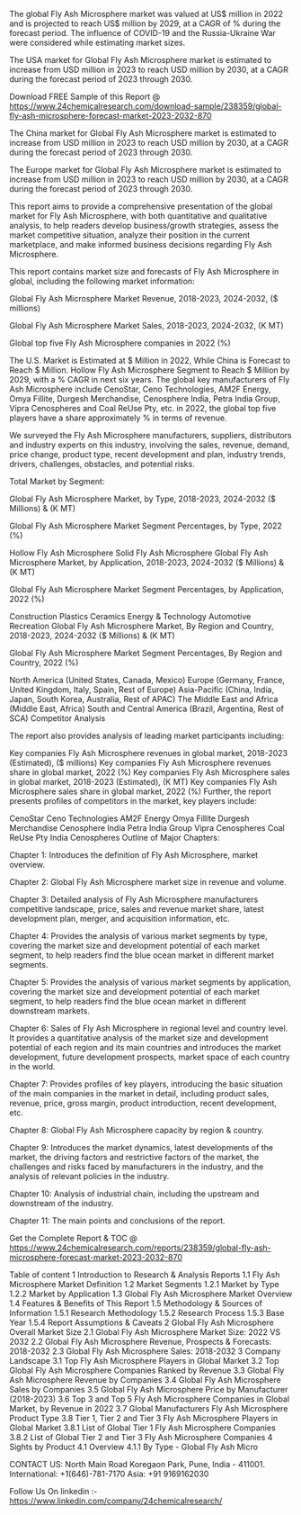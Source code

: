 The global Fly Ash Microsphere market was valued at US$ million in 2022 and is projected to reach US$ million by 2029, at a CAGR of % during the forecast period. The influence of COVID-19 and the Russia-Ukraine War were considered while estimating market sizes.

The USA market for Global Fly Ash Microsphere market is estimated to increase from USD million in 2023 to reach USD million by 2030, at a CAGR during the forecast period of 2023 through 2030.

Download FREE Sample of this Report @ https://www.24chemicalresearch.com/download-sample/238359/global-fly-ash-microsphere-forecast-market-2023-2032-870

The China market for Global Fly Ash Microsphere market is estimated to increase from USD million in 2023 to reach USD million by 2030, at a CAGR during the forecast period of 2023 through 2030.

The Europe market for Global Fly Ash Microsphere market is estimated to increase from USD million in 2023 to reach USD million by 2030, at a CAGR during the forecast period of 2023 through 2030.

This report aims to provide a comprehensive presentation of the global market for Fly Ash Microsphere, with both quantitative and qualitative analysis, to help readers develop business/growth strategies, assess the market competitive situation, analyze their position in the current marketplace, and make informed business decisions regarding Fly Ash Microsphere.

This report contains market size and forecasts of Fly Ash Microsphere in global, including the following market information:

Global Fly Ash Microsphere Market Revenue, 2018-2023, 2024-2032, ($ millions)

Global Fly Ash Microsphere Market Sales, 2018-2023, 2024-2032, (K MT)

Global top five Fly Ash Microsphere companies in 2022 (%)

The U.S. Market is Estimated at $ Million in 2022, While China is Forecast to Reach $ Million.
Hollow Fly Ash Microsphere Segment to Reach $ Million by 2029, with a % CAGR in next six years.
The global key manufacturers of Fly Ash Microsphere include CenoStar, Ceno Technologies, AM2F Energy, Omya Fillite, Durgesh Merchandise, Cenosphere India, Petra India Group, Vipra Cenospheres and Coal ReUse Pty, etc. in 2022, the global top five players have a share approximately % in terms of revenue.

We surveyed the Fly Ash Microsphere manufacturers, suppliers, distributors and industry experts on this industry, involving the sales, revenue, demand, price change, product type, recent development and plan, industry trends, drivers, challenges, obstacles, and potential risks.

Total Market by Segment:

Global Fly Ash Microsphere Market, by Type, 2018-2023, 2024-2032 ($ Millions) & (K MT)

Global Fly Ash Microsphere Market Segment Percentages, by Type, 2022 (%)

Hollow Fly Ash Microsphere
Solid Fly Ash Microsphere
Global Fly Ash Microsphere Market, by Application, 2018-2023, 2024-2032 ($ Millions) & (K MT)

Global Fly Ash Microsphere Market Segment Percentages, by Application, 2022 (%)

Construction
Plastics
Ceramics
Energy & Technology
Automotive
Recreation
Global Fly Ash Microsphere Market, By Region and Country, 2018-2023, 2024-2032 ($ Millions) & (K MT)

Global Fly Ash Microsphere Market Segment Percentages, By Region and Country, 2022 (%)

North America (United States, Canada, Mexico)
Europe (Germany, France, United Kingdom, Italy, Spain, Rest of Europe)
Asia-Pacific (China, India, Japan, South Korea, Australia, Rest of APAC)
The Middle East and Africa (Middle East, Africa)
South and Central America (Brazil, Argentina, Rest of SCA)
Competitor Analysis

The report also provides analysis of leading market participants including:

Key companies Fly Ash Microsphere revenues in global market, 2018-2023 (Estimated), ($ millions)
Key companies Fly Ash Microsphere revenues share in global market, 2022 (%)
Key companies Fly Ash Microsphere sales in global market, 2018-2023 (Estimated), (K MT)
Key companies Fly Ash Microsphere sales share in global market, 2022 (%)
Further, the report presents profiles of competitors in the market, key players include:

CenoStar
Ceno Technologies
AM2F Energy
Omya Fillite
Durgesh Merchandise
Cenosphere India
Petra India Group
Vipra Cenospheres
Coal ReUse Pty
India Cenospheres
Outline of Major Chapters:

Chapter 1: Introduces the definition of Fly Ash Microsphere, market overview.

Chapter 2: Global Fly Ash Microsphere market size in revenue and volume.

Chapter 3: Detailed analysis of Fly Ash Microsphere manufacturers competitive landscape, price, sales and revenue market share, latest development plan, merger, and acquisition information, etc.

Chapter 4: Provides the analysis of various market segments by type, covering the market size and development potential of each market segment, to help readers find the blue ocean market in different market segments.

Chapter 5: Provides the analysis of various market segments by application, covering the market size and development potential of each market segment, to help readers find the blue ocean market in different downstream markets.

Chapter 6: Sales of Fly Ash Microsphere in regional level and country level. It provides a quantitative analysis of the market size and development potential of each region and its main countries and introduces the market development, future development prospects, market space of each country in the world.

Chapter 7: Provides profiles of key players, introducing the basic situation of the main companies in the market in detail, including product sales, revenue, price, gross margin, product introduction, recent development, etc.

Chapter 8: Global Fly Ash Microsphere capacity by region & country.

Chapter 9: Introduces the market dynamics, latest developments of the market, the driving factors and restrictive factors of the market, the challenges and risks faced by manufacturers in the industry, and the analysis of relevant policies in the industry.

Chapter 10: Analysis of industrial chain, including the upstream and downstream of the industry.

Chapter 11: The main points and conclusions of the report.

Get the Complete Report & TOC @ https://www.24chemicalresearch.com/reports/238359/global-fly-ash-microsphere-forecast-market-2023-2032-870

Table of content
1 Introduction to Research & Analysis Reports
1.1 Fly Ash Microsphere Market Definition
1.2 Market Segments
1.2.1 Market by Type
1.2.2 Market by Application
1.3 Global Fly Ash Microsphere Market Overview
1.4 Features & Benefits of This Report
1.5 Methodology & Sources of Information
1.5.1 Research Methodology
1.5.2 Research Process
1.5.3 Base Year
1.5.4 Report Assumptions & Caveats
2 Global Fly Ash Microsphere Overall Market Size
2.1 Global Fly Ash Microsphere Market Size: 2022 VS 2032
2.2 Global Fly Ash Microsphere Revenue, Prospects & Forecasts: 2018-2032
2.3 Global Fly Ash Microsphere Sales: 2018-2032
3 Company Landscape
3.1 Top Fly Ash Microsphere Players in Global Market
3.2 Top Global Fly Ash Microsphere Companies Ranked by Revenue
3.3 Global Fly Ash Microsphere Revenue by Companies
3.4 Global Fly Ash Microsphere Sales by Companies
3.5 Global Fly Ash Microsphere Price by Manufacturer (2018-2023)
3.6 Top 3 and Top 5 Fly Ash Microsphere Companies in Global Market, by Revenue in 2022
3.7 Global Manufacturers Fly Ash Microsphere Product Type
3.8 Tier 1, Tier 2 and Tier 3 Fly Ash Microsphere Players in Global Market
3.8.1 List of Global Tier 1 Fly Ash Microsphere Companies
3.8.2 List of Global Tier 2 and Tier 3 Fly Ash Microsphere Companies
4 Sights by Product
4.1 Overview
4.1.1 By Type - Global Fly Ash Micro

CONTACT US:
North Main Road Koregaon Park, Pune, India - 411001.
International: +1(646)-781-7170
Asia: +91 9169162030

Follow Us On linkedin :- https://www.linkedin.com/company/24chemicalresearch/
